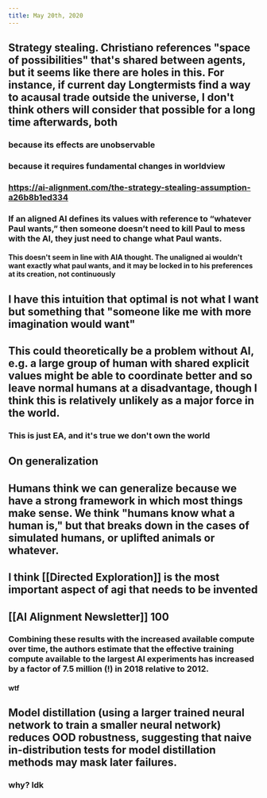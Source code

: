 ```yaml
---
title: May 20th, 2020
---
```


## Strategy stealing. Christiano references "space of possibilities" that's shared between agents, but it seems like there are holes in this. For instance, if current day Longtermists find a way to acausal trade outside the universe, I don't think others will consider that possible for a long time afterwards, both
### because its effects are unobservable

### because it requires fundamental changes in worldview

### https://ai-alignment.com/the-strategy-stealing-assumption-a26b8b1ed334

### If an aligned AI defines its values with reference to “whatever Paul wants,” then someone doesn’t need to kill Paul to mess with the AI, they just need to change what Paul wants.
#### This doesn't seem in line with AIA thought. The unaligned ai wouldn't want exactly what paul wants, and it may be locked in to his preferences at its creation, not continuously

## I have this intuition that optimal is not what I want but something that "someone like me with more imagination would want"

## This could theoretically be a problem without AI, e.g. a large group of human with shared explicit values might be able to coordinate better and so leave normal humans at a disadvantage, though I think this is relatively unlikely as a major force in the world.
### This is just EA, and it's true we don't own the world

## On generalization

## Humans think we can generalize because we have a strong framework in which most things make sense. We think "humans know what a human is," but that breaks down in the cases of simulated humans, or uplifted animals or whatever.

## I think [[Directed Exploration]] is the most important aspect of agi that needs to be invented

## [[AI Alignment Newsletter]] 100
### Combining these results with the increased available compute over time, the authors estimate that the effective training compute available to the largest AI experiments has increased by a factor of 7.5 million (!) in 2018 relative to 2012. 
#### wtf

## Model distillation (using a larger trained neural network to train a smaller neural network) reduces OOD robustness, suggesting that naive in-distribution tests for model distillation methods may mask later failures.
### why? Idk
